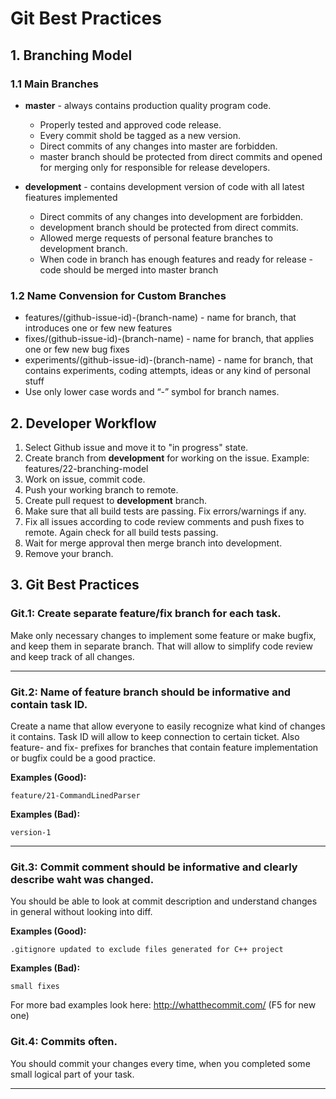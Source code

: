 # Git Best Practices

## 1. Branching Model

### 1.1 Main Branches

* **master** - always contains production quality program code.
  * Properly tested and approved code release.
  * Every commit shold be tagged as a new version.
  * Direct commits of any changes into master are forbidden.
  * master branch should be protected from direct commits and opened for merging only for responsible for release developers.


* **development** - contains development version of code with all latest fieatures implemented
  * Direct commits of any changes into development are forbidden.
  * development branch should be protected from direct commits.
  * Allowed merge requests of personal feature branches to development branch.
  * When code in branch has enough features and ready for release - code should be merged into master branch


### 1.2 Name Convension for Custom Branches


* features/(github-issue-id)-(branch-name) - name for branch, that introduces one or few new features
* fixes/(github-issue-id)-(branch-name) - name for branch, that applies one or few new bug fixes
* experiments/(github-issue-id)-(branch-name) - name for branch, that contains experiments, coding attempts, ideas or any kind of personal stuff
* Use only lower case words and “-” symbol for branch names.


## 2. Developer Workflow

1. Select Github issue and move it to "in progress" state.
2. Create branch from **development** for working on the issue. Example: features/22-branching-model
3. Work on issue, commit code.
4. Push your working branch to remote.
5. Create pull request to **development** branch.
6. Make sure that all build tests are passing. Fix errors/warnings if any.
7. Fix all issues according to code review comments and push fixes to remote. Again check for all build tests passing.
8. Wait for merge approval then merge branch into development. 
9. Remove your branch.

## 3. Git Best Practices

### Git.1: Create separate feature/fix branch for each task.
Make only necessary changes to implement some feature or make bugfix, and keep them in separate branch. That will allow to simplify code review and keep track of all changes.

***

### Git.2: Name of feature branch should be informative and contain task ID.
Create a name that allow everyone to easily recognize what kind of changes it contains. Task ID will allow to keep connection to certain ticket. Also feature- and fix- prefixes for branches that contain feature implementation or bugfix could be a good practice.

**Examples (Good):**

`feature/21-CommandLinedParser`

**Examples (Bad):**

`version-1 `

***

### Git.3: Commit comment should be informative and clearly describe waht was changed.
You should be able to look at commit description and understand changes in general without looking into diff. 

**Examples (Good):**

`.gitignore updated to exclude files generated for C++ project`

**Examples (Bad):**

` small fixes `

For more bad examples look here: http://whatthecommit.com/ (F5 for new one)
### Git.4: Commits often.
You should commit your changes every time, when you completed some small logical part of your task. 

***



